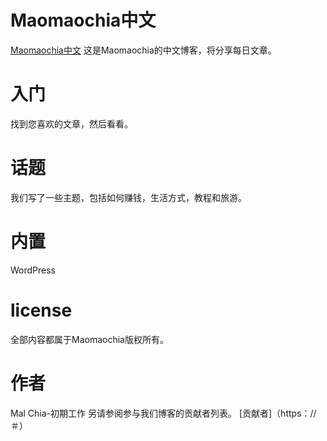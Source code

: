 # Maomaochia中文
[Maomaochia中文](https://zh.maomaochia.com)
这是Maomaochia的中文博客，将分享每日文章。

# 入门
找到您喜欢的文章，然后看看。

# 话题
我们写了一些主题，包括如何赚钱，生活方式，教程和旅游。


# 内置
WordPress

# license
全部内容都属于Maomaochia版权所有。

# 作者
Mal Chia-初期工作
另请参阅参与我们博客的贡献者列表。
[贡献者]（https：//＃）
